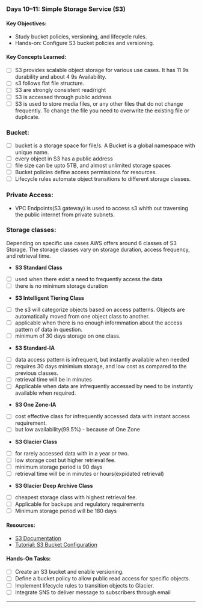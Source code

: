 ### **Days 10–11: Simple Storage Service (S3)**

#### **Key Objectives:**

- Study bucket policies, versioning, and lifecycle rules.
- Hands-on: Configure S3 bucket policies and versioning.

#### **Key Concepts Learned:**

- [ ] S3 provides scalable object storage for various use cases. It has 11 9s durability and about 4 9s Availability.
- [ ] s3 follows flat file structure.
- [ ] S3 are strongly consistent read/right
- [ ] S3 is accessed through public address
- [ ] S3 is used to store media files, or any other files that do not change frequently. To change the file you need to overwrite the existing file or duplicate.

### **Bucket**:

- [ ] bucket is a storage space for file/s. A Bucket is a global namespace with unique name.
- [ ] every object in S3 has a public address
- [ ] file size can be upto 5TB, and almost unlimited storage spaces
- [ ] Bucket policies define access permissions for resources.
- [ ] Lifecycle rules automate object transitions to different storage classes.

### **Private Access:**

- VPC Endpoints(S3 gateway) is used to access s3 whith out traversing the public internet from private subnets.

### **Storage classes:**

Depending on specific use cases AWS offers around 6 classes of S3 Storage. The storage classes vary on storage duration, access frequency, and retrieval time.

- **S3 Standard Class**
- [ ] used when there exist a need to frequently access the data
- [ ] there is no minimum storage duration
- **S3 Intelligent Tiering Class**
- [ ] the s3 will categorize objects based on access patterns. Objects are automatically moved from one object class to another.
- [ ] applicable when there is no enough informmation about the access pattern of data in question.
- [ ] minimum of 30 days storage on one class.
- **S3 Standard-IA**
- [ ] data access pattern is infrequent, but instantly available when needed
- [ ] requires 30 days minimium storage, and low cost as compared to the previous classes.
- [ ] retrieval time will be in minutes
- [ ] Applicable when data are infrequently accessed by need to be instantly available when required.
- **S3 One Zone-IA**
- [ ] cost effective class for infrequently accessed data with instant access requirement.
- [ ] but low availability(99.5%) - because of One Zone
- **S3 Glacier Class**
- [ ] for rarely accessed data with in a year or two.
- [ ] low storage cost but higher retrieval fee.
- [ ] minimum storage period is 90 days
- [ ] retrieval time will be in minutes or hours(expidated retrieval)
- **S3 Glacier Deep Archive Class**
- [ ] cheapest storage class with highest retrieval fee.
- [ ] Applicable for backups and regulatory requirements
- [ ] Minimum storage period will be 180 days

#### **Resources:**

- [S3 Documentation](https://aws.amazon.com/s3/)
- [Tutorial: S3 Bucket Configuration](https://docs.aws.amazon.com/AmazonS3/latest/userguide/creating-bucket.html)

#### **Hands-On Tasks:**

- [ ] Create an S3 bucket and enable versioning.
- [ ] Define a bucket policy to allow public read access for specific objects.
- [ ] Implement lifecycle rules to transition objects to Glacier.
- [ ] Integrate SNS to deliver message to subscribers through email

---
